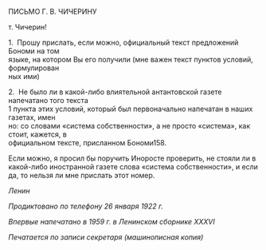 ПИСЬМО Г. В. ЧИЧЕРИНУ

т. Чичерин!

1.  Прошу прислать, если можно, официальный текст предложений Бономи на том  
языке, на котором Вы его получили (мне важен текст пунктов условий, формулирован­  
ных ими)

2.  Не было ли в какой-либо влиятельной антантовской газете напечатано того текста  
1 пункта этих условий, который был первоначально напечатан в наших газетах, имен­  
но: со словами «система собственности», а не просто «система», как стоит, кажется, в  
официальном тексте, присланном Бономи158.

Если можно, я просил бы поручить Иноросте проверить, не стояли ли в какой-либо иностранной газете слова «система собственности», и если да, то нельзя ли мне при­слать этот номер.

_Ленин_

  

_Продиктовано по телефону_ _26 января 1922 г._

_Впервые напечатано в 1959 г. в Ленинском сборнике_ _XXXVI_

  

_Печатается по записи секретаря_ _(машинописная копия)_